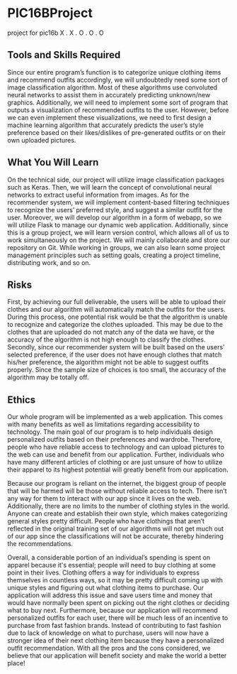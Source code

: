 # PIC16BProject
project for pic16b
X  .  X
.  O  .
O  .  O

## Tools and Skills Required
Since our entire program’s function is to categorize unique clothing items and recommend outfits accordingly, we will undoubtedly need some sort of image classification algorithm. Most of these algorithms use convoluted neural networks to assist them in accurately predicting unknown/new graphics. Additionally, we will need to implement some sort of program that outputs a visualization of recommended outfits to the user. However, before we can even implement these visualizations, we need to first design a machine learning algorithm that accurately predicts the user’s style preference based on their likes/dislikes of pre-generated outfits or on their own uploaded pictures. 

## What You Will Learn
On the technical side, our project will utilize image classification packages such as Keras. Then, we will learn the concept of convolutional neural networks to extract useful information from images. As for the recommender system, we will implement content-based filtering techniques to recognize the users’ preferred style, and suggest a similar outfit for the user. Moreover, we will develop our algorithm in a form of webapp, so we will utilize Flask to manage our dynamic web application. Additionally, since this is a group project, we will learn version control, which allows all of us to work simultaneously on the project. We will mainly collaborate and store our repository on Git. While working in groups, we can also learn some project management principles such as setting goals, creating a project timeline, distributing work, and so on.

## Risks
First, by achieving our full deliverable, the users will be able to upload their clothes and our algorithm will automatically match the outfits for the users. During this process, one potential risk would be that the algorithm is unable to recognize and categorize the clothes uploaded. This may be due to the clothes that are uploaded do not match any of the data we have, or the accuracy of the algorithm is not high enough to classify the clothes. Secondly, since our recommender system will be built based on the users’ selected preference, if the user does not have enough clothes that match his/her preference, the algorithm might not be able to suggest outfits properly. Since the sample size of choices is too small, the accuracy of the algorithm may be totally off.

## Ethics
Our whole program will be implemented as a web application. This comes with many benefits as well as limitations regarding accessibility to technology. The main goal of our program is to help individuals design personalized outfits based on their preferences and wardrobe. Therefore, people who have reliable access to technology and can upload pictures to the web can use and benefit from our application. Further, individuals who have many different articles of clothing or are just unsure of how to utilize their apparel to its highest potential will greatly benefit from our application. 

Because our program is reliant on the internet, the biggest group of people that will be harmed will be those without reliable access to tech. There isn’t any way for them to interact with our app since it lives on the web. Additionally, there are no limits to the number of clothing styles in the world. Anyone can create and establish their own style, which makes categorizing general styles pretty difficult. People who have clothings that aren’t reflected in the original training set of our algorithms will not get much out of our app since the classifications will not be accurate, thereby hindering the recommendations. 

Overall, a considerable portion of an individual’s spending is spent on apparel because it's essential; people will need to buy clothing at some point in their lives. Clothing offers a way for individuals to express themselves in countless ways, so it may be pretty difficult coming up with unique styles and figuring out what clothing items to purchase. Our application will address this issue and save users time and money that would have normally been spent on picking out the right clothes or deciding what to buy next. Furthermore, because our application will recommend personalized outfits for each user, there will be much less of an incentive to purchase from fast fashion brands. Instead of contributing to fast fashion due to lack of knowledge on what to purchase, users will now have a stronger idea of their next clothing item because they have a personalized outfit recommendation. With all the pros and the cons considered, we believe that our application will benefit society and make the world a better place!
